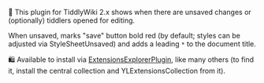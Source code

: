 📝 This plugin for TiddlyWiki 2.x shows when there are unsaved changes or (optionally) tiddlers opened for editing.

When unsaved, marks "save" button bold red (by default; styles can be adjusted via StyleSheetUnsaved)
and adds a leading `*` to the document title.

🛍️ Available to install via [ExtensionsExplorerPlugin](https://github.com/YakovL/TiddlyWiki_ExtensionsExplorerPlugin), like many others (to find it, install the central collection and YLExtensionsCollection from it).